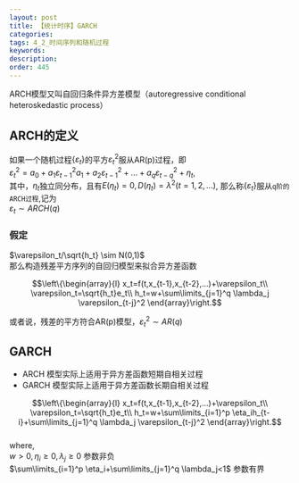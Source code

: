 ```yaml
---
layout: post
title: 【统计时序】GARCH
categories:
tags: 4_2_时间序列和随机过程
keywords:
description:
order: 445
---
```


ARCH模型又叫自回归条件异方差模型（autoregressive conditional heteroskedastic process）  

## ARCH的定义

如果一个随机过程$\{ \varepsilon_t \}$的平方$\varepsilon_t^2$服从AR(p)过程，即  
$\varepsilon_t^2=a_0+a_1 \varepsilon_{t-1}^2a_1 +a_2 \varepsilon_{t-1}^2+...+a_q \varepsilon_{t-q}^2+\eta_t$,  
其中，$\eta_t$独立同分布，且有$E(\eta_t)=0,D(\eta_t)=\lambda^2(t=1,2,...)$,
那么称$\{ \varepsilon_t \}$服从`q阶的ARCH过程`,记为  
$\varepsilon_t\sim ARCH(q)$  


### 假定
$\varepsilon_t/\sqrt{h_t} \sim N(0,1)$  
那么构造残差平方序列的自回归模型来拟合异方差函数  

$$\left\{\begin{array}{l}
x_t=f(t,x_{t-1},x_{t-2},...)+\varepsilon_t\\
\varepsilon_t=\sqrt{h_t}e_t\\
h_t=w+\sum\limits_{j=1}^q \lambda_j \varepsilon_{t-j}^2
\end{array}\right.$$


或者说，残差的平方符合AR(p)模型，$\varepsilon_t^2\sim AR(q)$
## GARCH
- ARCH 模型实际上适用于异方差函数短期自相关过程
- GARCH 模型实际上适用于异方差函数长期自相关过程


$$\left\{\begin{array}{l}
x_t=f(t,x_{t-1},x_{t-2},...)+\varepsilon_t\\
\varepsilon_t=\sqrt{h_t}e_t\\
h_t=w+\sum\limits_{i=1}^p \eta_ih_{t-i}+\sum\limits_{j=1}^q \lambda_j \varepsilon_{t-j}^2
\end{array}\right.$$  
where,  
$w>0,\eta_i\geq0,\lambda_j\geq0$ 参数非负  
$\sum\limits_{i=1}^p \eta_i+\sum\limits_{j=1}^q \lambda_j<1$ 参数有界  
